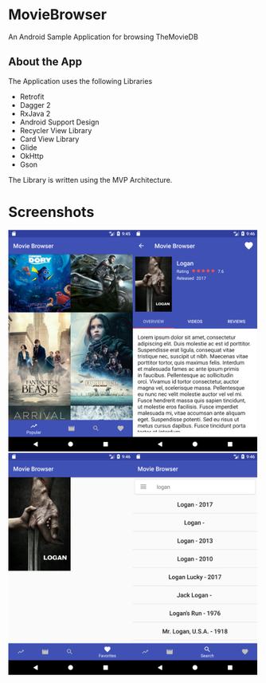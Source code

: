# MovieBrowser
An Android Sample Application for browsing TheMovieDB

## About the App

The Application uses the following Libraries
- Retrofit
- Dagger 2
- RxJava 2
- Android Support Design
- Recycler View Library
- Card View Library
- Glide
- OkHttp
- Gson

The Library is written using the MVP Architecture.

# Screenshots

<img src="https://github.com/BrianEstrada/MovieBrowser/raw/master/Screen1.png "  width="250"><img src="https://github.com/BrianEstrada/MovieBrowser/raw/master/Screen2.png" width="250"><img src="https://github.com/BrianEstrada/MovieBrowser/raw/master/Screen3.png" width="250"><img src="https://github.com/BrianEstrada/MovieBrowser/raw/master/Screen4.png" width="250">
